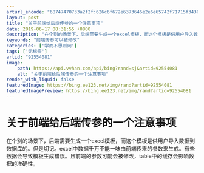 ```yaml
---
arturl_encode: "68747470733a2f2f:626c6f672e6373646e2e6e65742f71715f3430323233363838:2f61727469636c652f64657461696c732f3932353534303831"
layout: post
title: "关于前端给后端传参的一个注意事项"
date: 2019-06-17 08:31:55 +0800
description: "在个别的场景下，后端需要生成一个excel模板，而这个模板是供用户导入数据到数据库的。但是切记。ex"
keywords: "前端传参可以被修改"
categories: ['学而不思则罔']
tags: ['无标签']
artid: "92554081"
image:
    path: https://api.vvhan.com/api/bing?rand=sj&artid=92554081
    alt: "关于前端给后端传参的一个注意事项"
render_with_liquid: false
featuredImage: https://bing.ee123.net/img/rand?artid=92554081
featuredImagePreview: https://bing.ee123.net/img/rand?artid=92554081
---
```


# 关于前端给后端传参的一个注意事项

在个别的场景下，后端需要生成一个excel模板，而这个模板是供用户导入数据到数据库的。但是切记。excel中数据千万不能一味由前端传来的参数来生成。有些数据会导致模板生成错误。且前端的参数可能会被修改，table中的缓存会影响数据的准确性。